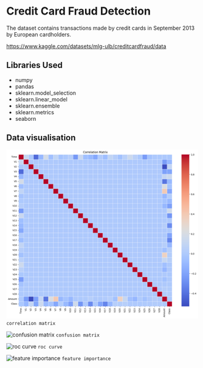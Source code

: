 # Credit Card Fraud Detection

The dataset contains transactions made by credit cards in September 2013 by European cardholders.

https://www.kaggle.com/datasets/mlg-ulb/creditcardfraud/data

## Libraries Used
 - numpy
 - pandas
 - sklearn.model_selection
 - sklearn.linear_model
 - sklearn.ensemble
 - sklearn.metrics
 - seaborn

## Data visualisation

![correlation matrix](image.png)
```correlation matrix```

![confusion matrix](image-1.png)
```confusion matrix```

![roc curve](image-2.png)
```roc curve```

![feature importance](image-3.png)
```feature importance```